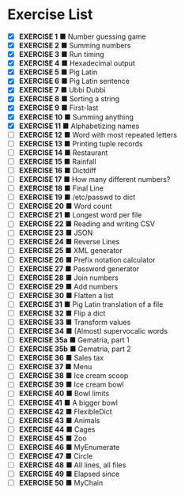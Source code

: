# Exercise List

- [x] **EXERCISE 1** ■ Number guessing game
- [x] **EXERCISE 2** ■ Summing numbers
- [x] **EXERCISE 3** ■ Run timing
- [x] **EXERCISE 4** ■ Hexadecimal output
- [x] **EXERCISE 5** ■ Pig Latin
- [x] **EXERCISE 6** ■ Pig Latin sentence
- [x] **EXERCISE 7** ■ Ubbi Dubbi
- [x] **EXERCISE 8** ■ Sorting a string
- [x] **EXERCISE 9** ■ First-last
- [x] **EXERCISE 10** ■ Summing anything
- [x] **EXERCISE 11** ■ Alphabetizing names
- [ ] **EXERCISE 12** ■ Word with most repeated letters
- [ ] **EXERCISE 13** ■ Printing tuple records
- [ ] **EXERCISE 14** ■ Restaurant
- [ ] **EXERCISE 15** ■ Rainfall
- [ ] **EXERCISE 16** ■ Dictdiff
- [ ] **EXERCISE 17** ■ How many different numbers?
- [ ] **EXERCISE 18** ■ Final Line
- [ ] **EXERCISE 19** ■ /etc/passwd to dict
- [ ] **EXERCISE 20** ■ Word count
- [ ] **EXERCISE 21** ■ Longest word per file
- [ ] **EXERCISE 22** ■ Reading and writing CSV
- [ ] **EXERCISE 23** ■ JSON
- [ ] **EXERCISE 24** ■ Reverse Lines
- [ ] **EXERCISE 25** ■ XML generator
- [ ] **EXERCISE 26** ■ Prefix notation calculator
- [ ] **EXERCISE 27** ■ Password generator
- [ ] **EXERCISE 28** ■ Join numbers
- [ ] **EXERCISE 29** ■ Add numbers
- [ ] **EXERCISE 30** ■ Flatten a list
- [ ] **EXERCISE 31** ■ Pig Latin translation of a file
- [ ] **EXERCISE 32** ■ Flip a dict
- [ ] **EXERCISE 33** ■ Transform values
- [ ] **EXERCISE 34** ■ (Almost) supervocalic words
- [ ] **EXERCISE 35a** ■ Gematria, part 1
- [ ] **EXERCISE 35b** ■ Gematria, part 2
- [ ] **EXERCISE 36** ■ Sales tax
- [ ] **EXERCISE 37** ■ Menu
- [ ] **EXERCISE 38** ■ Ice cream scoop
- [ ] **EXERCISE 39** ■ Ice cream bowl
- [ ] **EXERCISE 40** ■ Bowl limits
- [ ] **EXERCISE 41** ■ A bigger bowl
- [ ] **EXERCISE 42** ■ FlexibleDict
- [ ] **EXERCISE 43** ■ Animals
- [ ] **EXERCISE 44** ■ Cages
- [ ] **EXERCISE 45** ■ Zoo
- [ ] **EXERCISE 46** ■ MyEnumerate
- [ ] **EXERCISE 47** ■ Circle
- [ ] **EXERCISE 48** ■ All lines, all files
- [ ] **EXERCISE 49** ■ Elapsed since
- [ ] **EXERCISE 50** ■ MyChain
